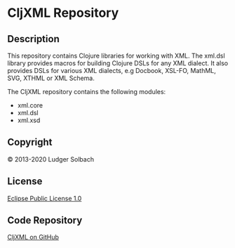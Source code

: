 CljXML Repository
=================

Description
-----------
This repository contains Clojure libraries for working with XML.
The xml.dsl library provides macros for building Clojure DSLs for any XML
dialect. It also provides DSLs for various XML dialects, e.g Docbook,
XSL-FO, MathML, SVG, XTHML or XML Schema.

The CljXML repository contains the following modules:
* xml.core
* xml.dsl
* xml.xsd

Copyright
---------
© 2013-2020 Ludger Solbach

License
-------
[Eclipse Public License 1.0](http://www.eclipse.org/legal/epl-v10.html)

Code Repository
---------------
[CljXML on GitHub](https://github.com/lsolbach/CljXML)
